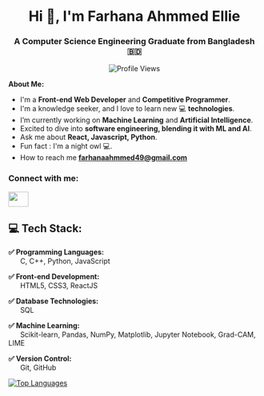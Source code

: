 <h1 align="center">Hi 👋, I'm Farhana Ahmmed Ellie</h1>
<h3 align="center">A Computer Science Engineering Graduate from Bangladesh 🇧🇩</h3>

<p align="center">
  <img src="https://komarev.com/ghpvc/?username=Ellie49&label=Profile%20views&color=0e75b6&style=flat" alt="Profile Views" />
</p>

<b>About Me: </b><br>
-  I'm a **Front-end Web Developer** and **Competitive Programmer**.
-  I'm a knowledge seeker, and I love to learn new 💻 **technologies**.
-  I’m currently working on **Machine Learning** and **Artificial Intelligence**.
-  Excited to dive into **software engineering, blending it with ML and AI**.
-  Ask me about **React, Javascript, Python**.
-  Fun fact : I'm a night owl 💻.
-  How to reach me **[farhanaahmmed49@gmail.com](farhanaahmmed49@gmail.com)**

<h3 align="left">Connect with me:</h3>
<p align="left">
<a href="https://www.linkedin.com/in/farhana-ahmmed-b886a71ba/" target="blank"><img align="center" src="https://raw.githubusercontent.com/rahuldkjain/github-profile-readme-generator/master/src/images/icons/Social/linked-in-alt.svg" height="30" width="40" /></a>

## 💻 Tech Stack:
**✅ Programming Languages:** <br>
&nbsp;&nbsp;&nbsp;&nbsp;&nbsp;&nbsp;C, C++, Python, JavaScript

**✅ Front-end Development:** <br>
&nbsp;&nbsp;&nbsp;&nbsp;&nbsp;&nbsp;HTML5, CSS3, ReactJS

**✅ Database Technologies:** <br>
&nbsp;&nbsp;&nbsp;&nbsp;&nbsp;&nbsp;SQL

**✅ Machine Learning:** <br>
&nbsp;&nbsp;&nbsp;&nbsp;&nbsp;&nbsp;Scikit-learn, Pandas, NumPy, Matplotlib, Jupyter Notebook, Grad-CAM, LIME

**✅ Version Control:** <br>
&nbsp;&nbsp;&nbsp;&nbsp;&nbsp;&nbsp;Git, GitHub

[![Top Languages](https://github-readme-stats.vercel.app/api/top-langs/?username=Ellie49&layout=compact&theme=dark&langs_count=10)](https://github.com/anuraghazra/github-readme-stats)


